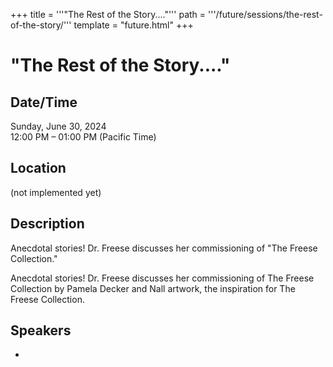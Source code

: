 +++
title = '''"The Rest of the Story...."'''
path = '''/future/sessions/the-rest-of-the-story/'''
template = "future.html"
+++

<h1>"The Rest of the Story...."</h1>
<h2>Date/Time</h2>
<p>Sunday, June 30, 2024<br>
12:00 PM – 01:00 PM (Pacific Time)</p>
<h2>Location</h2>
(not implemented yet)
<h2>Description</h2>
Anecdotal stories!  Dr. Freese discusses her commissioning of "The Freese Collection."

Anecdotal stories!  Dr. Freese discusses her commissioning of The Freese Collection by Pamela Decker and Nall artwork, the inspiration for The Freese Collection.
<h2>Speakers</h2>
<ul><li><bound method Speaker.link of Speaker(data=SpeakerData(presenter_at=['D831199E-A969-4A7E-987E-BC478E9E09B4'], speaker_biography='', speaker_display_name='Faythe Freese', speaker_first_name='Faythe', speaker_last_name='Freese', speaker_stub='1ED82E69-0657-480C-A6F9-44D73C300563', speaker_title='', updated_date=datetime.date(2023, 9, 4)), updated=False, deleted=False)></li>

